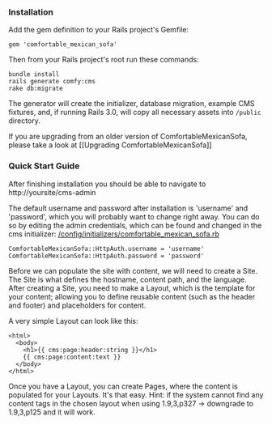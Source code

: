 ### Installation
Add the gem definition to your Rails project's Gemfile:
    
    gem 'comfortable_mexican_sofa'
    
Then from your Rails project's root run these commands:
    
    bundle install
    rails generate comfy:cms
    rake db:migrate

The generator will create the initializer, database migration, example CMS fixtures, and, if running Rails 3.0, will copy all necessary assets into `/public` directory.

If you are upgrading from an older version of ComfortableMexicanSofa, please take a look at [[Upgrading ComfortableMexicanSofa]]

### Quick Start Guide
After finishing installation you should be able to navigate to http://yoursite/cms-admin

The default username and password after installation is 'username' and 'password', which you will probably want to change right away. You can do so by editing the admin credentials, which can be found and changed in the cms initializer: [/config/initializers/comfortable\_mexican\_sofa.rb](https://github.com/comfy/comfortable-mexican-sofa/blob/master/config/initializers/comfortable_mexican_sofa.rb)

    ComfortableMexicanSofa::HttpAuth.username = 'username'
    ComfortableMexicanSofa::HttpAuth.password = 'password'

Before we can populate the site with content, we will need to create a Site. The Site is what defines the hostname, content path, and the language. After creating a Site, you need to make a Layout, which is the template for your content; allowing you to define reusable content (such as the header and footer) and placeholders for content.

A very simple Layout can look like this:
    
    <html>
      <body>
        <h1>{{ cms:page:header:string }}</h1>
        {{ cms:page:content:text }}
      </body>
    </html>

Once you have a Layout, you can create Pages, where the content is populated for your Layouts. It's that easy. Hint: if the system cannot find any content tags in the chosen layout when using 1.9,3,p327 -> downgrade to 1.9,3,p125 and it will work.